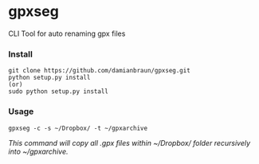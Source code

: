 gpxseg
======

CLI Tool for auto renaming gpx files

### Install

```
git clone https://github.com/damianbraun/gpxseg.git
python setup.py install
(or)
sudo python setup.py install
```

### Usage

```
gpxseg -c -s ~/Dropbox/ -t ~/gpxarchive
```
*This  command will copy all .gpx files within ~/Dropbox/ folder recursively into ~/gpxarchive.*
